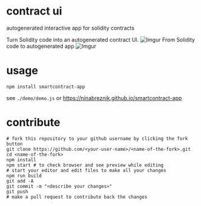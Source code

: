# contract ui
autogenerated interactive app for solidity contracts

Turn Solidity code into an autogenerated contract UI.
![Imgur](https://i.imgur.com/RXrvbXf.png)
From Solidity code to autogenerated app
![Imgur](https://i.imgur.com/r5FD7fH.png)

# usage
`npm install smartcontract-app`

see `./demo/demo.js` or https://ninabreznik.github.io/smartcontract-app

# contribute
```
# fork this repository to your github username by clicking the fork button
git clone https://github.com/<your-user-name>/<name-of-the-fork>.git
cd <name-of-the-fork>
npm install
npm start # to check browser and see preview while editing
# start your editor and edit files to make all your changes
npm run build
git add -A
git commit -m "<describe your changes>"
git push
# make a pull request to contribute back the changes
```
